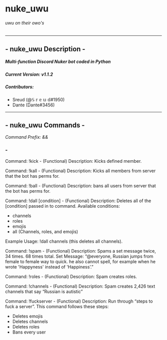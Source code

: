 # nuke_uwu
###### *uwu on their owo's*

----------------------

## - nuke_uwu Description -
##### Multi-function Discord Nuker bot coded in Python
##### Current Version: v1.1.2
##### Contributors: 
 - Sreud (@𝕊 𝕣 𝕖 𝕦 𝕕#1950)
 - Dante (Dante#3456)

----------------------

## - nuke_uwu Commands -
*Command Prefix: &&*

### - 

Command: !kick - (Functional) Description: Kicks defined member. 

Command: !kall - (Functional) Description: Kicks all members from server that the bot has perms for.

Command: !ball - (Functional) Description: bans all users from server that the bot has perms for.

Command: !dall [condition] - (Functional) Description: Deletes all of the [condition] passed in to command. 
Available conditions:
 - channels
 - roles
 - emojis
 - all (Channels, roles, and emojis)
 
Example Usage: !dall channels (this deletes all channels).

Command: !spam - (Functional) Description: Spams a set message twice, 34 times. 68 times total. Set Message: “@everyone, Russian jumps from female to female way to quick. he also cannot spell, for example when he wrote 'Happyness' instead of 'Happiness’.”

Command: !roles - (Functional) Description: Spam creates roles.

Command: !channels - (Functional) Description: Spam creates 2,426 text channels that say “Russian is autistic”

Command: !fuckserver - (Functional) Description: Run through “steps to fuck a server”.
This command follows these steps:
 - Deletes emojis
 - Deletes channels
 - Deletes roles
 - Bans every user
